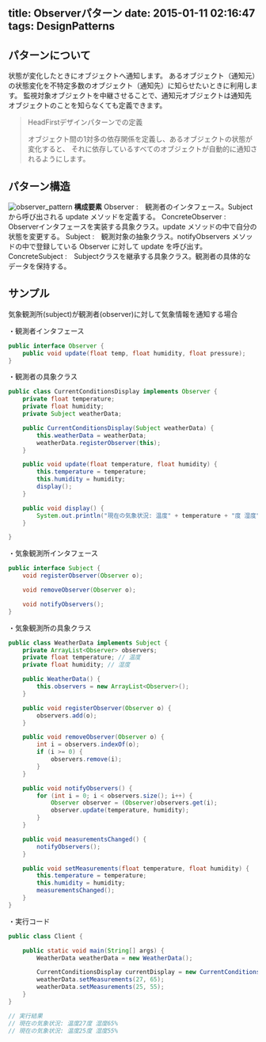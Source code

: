 title: Observerパターン
date: 2015-01-11 02:16:47
tags: DesignPatterns
---

## パターンについて
状態が変化したときにオブジェクトへ通知します。
あるオブジェクト（通知元）の状態変化を不特定多数のオブジェクト（通知先）に知らせたいときに利用します。
監視対象オブジェクトを中継させることで、通知元オブジェクトは通知先オブジェクトのことを知らなくても定義できます。

>HeadFirstデザインパターンでの定義
>
>オブジェクト間の1対多の依存関係を定義し、あるオブジェクトの状態が変化すると、
>それに依存しているすべてのオブジェクトが自動的に通知されるようにします。


## パターン構造
![observer_pattern](/image/DesignPattern/observer.jpg)
**構成要素**
Observer :　観測者のインタフェース。Subject から呼び出される update メソッドを定義する。
ConcreteObserver :　Observerインタフェースを実装する具象クラス。update メソッドの中で自分の状態を変更する。
Subject :　観測対象の抽象クラス。notifyObservers メソッドの中で登録している Observer に対して update を呼び出す。
ConcreteSubject	:　Subjectクラスを継承する具象クラス。観測者の具体的なデータを保持する。


## サンプル
気象観測所(subject)が観測者(observer)に対して気象情報を通知する場合

・観測者インタフェース
``` java
public interface Observer {
	public void update(float temp, float humidity, float pressure);
}
```

・観測者の具象クラス
``` java
public class CurrentConditionsDisplay implements Observer {
	private float temperature;
	private float humidity;
	private Subject weatherData;

	public CurrentConditionsDisplay(Subject weatherData) {
		this.weatherData = weatherData;
		weatherData.registerObserver(this);
	}

	public void update(float temperature, float humidity) {
		this.temperature = temperature;
		this.humidity = humidity;
		display();
	}

	public void display() {
		System.out.println("現在の気象状況: 温度" + temperature + "度 湿度" + humidity + "%");
    }

}
```

・気象観測所インタフェース
``` java
public interface Subject {
	void registerObserver(Observer o);

	void removeObserver(Observer o);

	void notifyObservers();
}

```

・気象観測所の具象クラス
``` java
public class WeatherData implements Subject {
	private ArrayList<Observer> observers;
	private float temperature; // 温度
	private float humidity; // 湿度

	public WeatherData() {
		this.observers = new ArrayList<Observer>();
	}

	public void registerObserver(Observer o) {
		observers.add(o);
	}

	public void removeObserver(Observer o) {
		int i = observers.indexOf(o);
		if (i >= 0) {
			observers.remove(i);
		}
	}

	public void notifyObservers() {
		for (int i = 0; i < observers.size(); i++) {
			Observer observer = (Observer)observers.get(i);
			observer.update(temperature, humidity);
		}
	}

	public void measurementsChanged() {
		notifyObservers();
	}

	public void setMeasurements(float temperature, float humidity) {
		this.temperature = temperature;
		this.humidity = humidity;
		measurementsChanged();
    }
}
```

・実行コード
``` java
public class Client {

	public static void main(String[] args) {
		WeatherData weatherData = new WeatherData();

		CurrentConditionsDisplay currentDisplay = new CurrentConditionsDisplay(weatherData);
		weatherData.setMeasurements(27, 65);
		weatherData.setMeasurements(25, 55);
	}
}

// 実行結果
// 現在の気象状況: 温度27度 湿度65%
// 現在の気象状況: 温度25度 湿度55%

```
